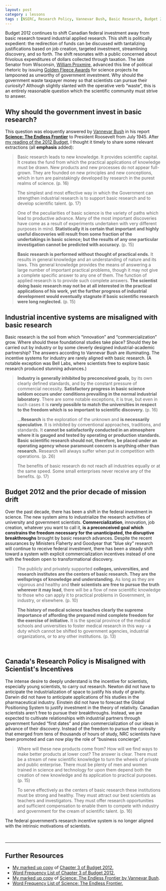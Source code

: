 ```yaml
---
layout: post
category : lessons
tags : [NSERC, Research Policy, Vannevar Bush, Basic Research, Budget 2012]
---
```

<!--?xml version="1.0" encoding="UTF-8" ?-->

<!--   Created by James Colliander on 2011-09-04.   Copyright (c) 2011 University of Toronto. All rights reserved.     -->

Budget 2012 continues to shift Canadian federal investment away from basic research toward industrial applied research. This shift is politically expedient: the redirection of funds can be discussed with tantalizing justifications based on job creation, targeted investment, streamlining discovery, and so forth. The shift resonates with a public concerned about frivolous expenditures of dollars collected through taxation. The late Senator from Wisconsin, <a href="http://en.wikipedia.org/wiki/William_Proxmire">William Proxmire</a>, advanced this line of political rhetoric by issuing <a href="http://en.wikipedia.org/wiki/Golden_Fleece_Award">Golden Fleece Awards</a> for science projects he lampooned as unworthy of government investment. Why should the government waste taxpayer money so that scientists can pursue their <em>curiosity</em>? Although slightly slanted with the operative verb “waste”, this is an entirely reasonable question which the scientific community must strive to answer.
<h2 id="whyshouldthegovernmentinvestinbasicresearch">Why should the government invest in basic research?</h2>
This question was eloquently answered by <a href="http://en.wikipedia.org/wiki/Vannevar_Bush">Vannevar Bush</a> in his report <strong><a href="http://www.nsf.gov/about/history/vbush1945.htm">Science: The Endless Frontier</a></strong> to President Roosevelt from July 1945. After <a href="http://www.math.toronto.edu/colliand/images/Budget_2012_MarkedUp.pdf">my reading of the 2012 Budget</a>, I thought it timely to share some relevant extractions (all <strong>emphasis</strong> added):
<blockquote>Basic research leads to new knowledge. It provides scientific capital. It creates the fund from which the practical applications of knowledge must be drawn. New products and new processes do not appear full-grown. They are founded on new principles and new conceptions, which in turn are painstakingly developed by research in the purest realms of science. (p. 16)

The simplest and most effective way in which the Government can strengthen industrial research is to support basic research and to develop scientific talent. (p. 17)

One of the peculiarities of basic science is the variety of paths which lead to productive advance. Many of the most important discoveries have come as a result of experiments undertaken with very different purposes in mind. <strong>Statistically it is certain that important and highly useful discoveries will result from some fraction of the undertakings in basic science; but the results of any one particular investigation cannot be predicted with accuracy.</strong> (p. 15)

<strong>Basic research is performed without thought of practical ends.</strong> It results in general knowledge and an understanding of nature and its laws. This general knowledge provides the means of answering a large number of important practical problems, though it may not give a complete specific answer to any one of them. The function of applied research is to provide such complete answers. <strong>The scientist doing basic research may not be at all interested in the practical applications of his work, yet the further progress of industrial development would eventually stagnate if basic scientific research were long neglected.</strong> (p. 15)</blockquote>
<h2 id="industrialincentivesystemsaremisalignedwithbasicresearch">Industrial incentive systems are misaligned with basic research</h2>
Basic research is the soil from which “innovation” and “commercialization” grow. Where should these foundational studies take place? Should they be carried out by industry or by some cleverly designed industrial-academic partnership? The answers according to Vannevar Bush are illuminating. The incentive systems for industry are rarely aligned with basic research. (A notable exception was Bell Labs, where scientists free to explore basic research produced stunning advances.)
<blockquote><strong>Industry is generally inhibited by preconceived goals</strong>, by its own clearly defined standards, and by the constant pressure of commercial necessity. <strong>Satisfactory progress in basic science seldom occurs under conditions prevailing in the normal industrial laboratory</strong>. There are some notable exceptions, it is true, but even in such cases it is <strong>rarely possible to match the universities in respect to the freedom which is so important to scientific discovery.</strong> (p. 16)

…<strong>Research</strong> is the exploration of the unknown and <strong>is necessarily speculative</strong>. It is inhibited by conventional approaches, traditions, and standards. It <strong>cannot be satisfactorily conducted in an atmosphere where it is gauged and tested by operating or production standards.</strong><strong> Basic scientific research should not, therefore, be placed under an operating agency whose paramount concern is anything other than research.</strong> Research will always suffer when put in competition with operations. (p. 26)

The benefits of basic research do not reach all industries equally or at the same speed. Some small enterprises never receive any of the benefits. (p. 17)</blockquote>
<h2 id="canadassciencepolicymisalignment">Budget 2012 and the prior decade of mission drift</h2>
Over the past decade, there has been a shift in the federal investment in science. The new system aims to industrialize the research activities of university and government scientists. <strong>Commercialization</strong>, innovation, job creation, whatever you want to call it, <strong>is a preconceived goal which constrains the freedom necessary for the unanticipated, the disruptive breakthroughs</strong> brought by basic research advances. Despite the recent assurances by Ministers Flaherty and Goodyear that “blue sky” research will continue to receive federal investment, there has been a steady shift toward a system with explicit commercialization incentives instead of one with the freedom open to transformational discovery.
<blockquote>The publicly and privately supported <strong>colleges, universities, and research institutes are the centers of basic research. They are the wellsprings of knowledge and understanding.</strong> As long as they are vigorous and healthy and <strong>their scientists are free to pursue the truth wherever it may lead</strong>, there will be a flow of new scientific knowledge to those who can apply it to practical problems in Government, in industry, or elsewhere. (p. 10)

<strong>The history of medical science teaches clearly the supreme importance of affording the prepared mind complete freedom for the exercise of initiative.</strong> It is the special province of the medical schools and universities to foster medical research in this way - a duty which cannot be shifted to government agencies, industrial organizations, or to any other institutions. (p. 13)</blockquote>
&nbsp;
<h2>Canada's Research Policy is Misaligned with Scientist's Incentives</h2>
The intense desire to deeply understand is the incentive for scientists, especially young scientists, to carry out research. Newton did not have to anticipate the industrialization of space to justify his study of gravity. Darwin did not have to anticipate applications of his studies in the pharmaceutical industry. Einstein did not have to forecast the Global Positioning System to justify investment in the theory of relativity. Canadian scientists aren’t free to pursue their breakthroughs. Instead, we are expected to cultivate relationships with industrial partners through government funded “first dates” and plan commercialization of our ideas in advance of their discovery. Instead of the freedom to pursue the curiosity that emerged from tens of thousands of hours of study, NRC scientists have been promoted and can now play the role of “business concierge”.
<blockquote>Where will these new products come from? How will we find ways to make better products at lower cost? The answer is clear. There must be a stream of new scientific knowledge to turn the wheels of private and public enterprise. There must be plenty of men and women trained in science and technology for upon them depend both the creation of new knowledge and its application to practical purposes. (p. 15)

To serve effectively as the centers of basic research these institutions must be strong and healthy. They must attract our best scientists as teachers and investigators. They must offer research opportunities and sufficient compensation to enable them to compete with industry and government for the cream of scientific talent. (p. 16)</blockquote>
The federal government’s research incentive system is no longer aligned with the intrinsic motivations of scientists.

&nbsp;

<hr />

<h2>Further Resources</h2>
<ul>
	<li> <a href="http://www.math.toronto.edu/colliand/images/Budget_2012_MarkedUp.pdf">My marked up copy</a> of <a href="http://www.budget.gc.ca/2012/plan/chap3-1-eng.html#a9">Chapter 3 of Budget 2012.</a></li>
	<li><a href="http://www.math.toronto.edu/colliand/ResearchPolicy/budgetwords.html">Word Frequency List of Chapter 3 of Budget 2012.</a></li>
	<li><a href="http://www.math.toronto.edu/colliand/images/1945_Bush_Science_the_Endless_Frontier_MarkedUp.pdf">My marked up copy</a> of <a href="http://www.nsf.gov/about/history/vbush1945.htm">Science: The Endless Frontier by Vannevar Bush</a>.</li>
	<li><a href="http://www.math.toronto.edu/colliand/ResearchPolicy/bushwords.html">Word Frequency List of Science: The Endless Frontier.</a></li>
</ul>